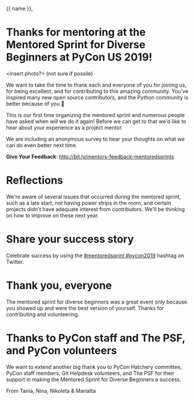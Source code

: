 {{ name }},

# Thanks for mentoring at the Mentored Sprint for Diverse Beginners at PyCon US 2019!

<insert photo?> (not sure if possile)

We want to take the time to thank each and everyone of you for joining us, for being
excellent, and for contributing to this amazing community. You've inspired many new
open source contributors, and the Python community is better because of you
💜

This is our first time organizing the mentored sprint and numerous people
have asked when will we do it again! Before we can get to that we'd like to hear
about your experience as a project mentor.

We are including an anonymous survey to hear your thoughts on what we can do even
better next time. 

**Give Your Feedback**: http://bit.ly/mentors-feedback-mentoredsprints

# Reflections

We're aware of several issues that occurred during the mentored sprint, such as a late
start, not having power strips in the room, and certain projects didn't have
adequate interest from contributors. We'll be thinking on how to improve on these
next year.

# Share your success story

Celebrate success by using the [#mentoredsprint #pycon2019](https://twitter.com/search?q=%23mentoredsprint%20%23pycon2019&src=typd)
hashtag on Twitter.

# Thank you, everyone

The mentored sprint for diverse beginners was a great event only because you showed
up and were the best version of yourself. Thanks for contributing and volunteering.

# Thanks to PyCon staff and The PSF, and PyCon volunteers

We want to extend another big thank you to PyCon Hatchery committee, PyCon staff members, Git
Helpdesk volunteers, and The PSF for their support in making the Mentored Sprint
for Diverse Beginners a success.


From Tania, Nina, Nikoleta & Mariatta



